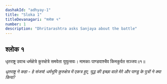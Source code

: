 ```yaml
---
dashakId: "adhyay-1"
title: "Sloka 1"
titleDevanagari: "श्लोक १"
number: 1
description: "Dhritarashtra asks Sanjaya about the battle"
---
```


## श्लोक १

धृतराष्ट्र उवाच
धर्मक्षेत्रे कुरुक्षेत्रे समवेता युयुत्सवः।
मामकाः पाण्डवाश्चैव किमकुर्वत सञ्जय॥१॥

_धृतराष्ट्र ने कहा - हे संजय! धर्मभूमि कुरुक्षेत्र में एकत्र हुए, युद्ध की इच्छा वाले मेरे और पाण्डु के पुत्रों ने क्या किया?_

